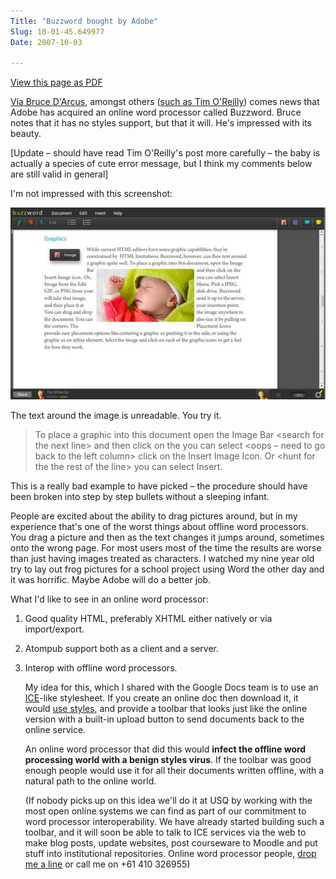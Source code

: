 ```yaml
---
Title: "Buzzword bought by Adobe"
Slug: 10-01-45.649977
Date: 2007-10-03

---
```

<div>

[View this page as PDF](/blog/2007/10/03/10-01-45.649977/100.pdf)

[Via Bruce
D'Arcus](http://netapps.muohio.edu/blogs/darcusb/darcusb/archives/2007/10/01/adobe-buzzword-sigh),
amongst others ([such as Tim
O'Reilly](http://radar.oreilly.com/archives/2007/09/adobe_acquires_buzzword.html))
comes news that Adobe has acquired an online word processor called
Buzzword. Bruce notes that it has no styles support, but that it will.
He's impressed with its beauty.

[Update <span class="spCh spChx2013">–</span> should have read Tim
O'Reilly's post more carefully <span class="spCh spChx2013">–</span> the
baby is actually a species of cute error message, but I think my
comments below are still valid in general]

I'm not impressed with this screenshot:

![graphics1](/blog/2007/10/03/10-01-45.649977/1.jpg)

The text around the image is unreadable. You try it.

> To place a graphic into this document open the Image Bar \<search for
> the next line\> and then click on the you can select \<oops <span
> class="spCh spChx2013">–</span> need to go back to the left column\>
> click on the Insert Image Icon. Or \<hunt for the the rest of the
> line\> you can select Insert.

This is a really bad example to have picked <span
class="spCh spChx2013">–</span> the procedure should have been broken
into step by step bullets without a sleeping infant.

People are excited about the ability to drag pictures around, but in my
experience that's one of the worst things about offline word processors.
You drag a picture and then as the text changes it jumps around,
sometimes onto the wrong page. For most users most of the time the
results are worse than just having images treated as characters. I
watched my nine year old try to lay out frog pictures for a school
project using Word the other day and it was horrific. Maybe Adobe will
do a better job.

What I'd like to see in an online word processor:

1.  Good quality HTML, preferably XHTML either natively or via
    import/export.

2.  Atompub support both as a client and a server.

3.  Interop with offline word processors.

    My idea for this, which I shared with the Google Docs team is to use
    an [ICE](http://ice.usq.edu.au/)-like stylesheet. If you create an
    online doc then download it, it would [use
    styles,](http://del.icio.us/ptsefton/usestyles) and provide a
    toolbar that looks just like the online version with a built-in
    upload button to send documents back to the online service.

    An online word processor that did this would **infect the offline
    word processing world with a benign styles virus**. If the toolbar
    was good enough people would use it for all their documents written
    offline, with a natural path to the online world.

    (If nobody picks up on this idea we'll do it at USQ by working with
    the most open online systems we can find as part of our commitment
    to word processor interoperability. We have already started building
    such a toolbar, and it will soon be able to talk to ICE services via
    the web to make blog posts, update websites, post courseware to
    Moodle and put stuff into institutional repositories. Online word
    processor people, [drop me a line](mailto:pt@ptsefton.com) or call
    me on +61 410 326955)

</div>

